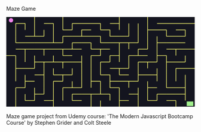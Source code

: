 Maze Game

![Design preview for the Maze game project](/images/maze-img.png)

Maze game project from Udemy course: 'The Modern Javascript Bootcamp Course' by Stephen Grider and Colt Steele
